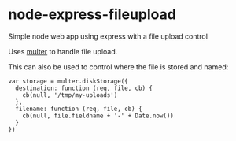 # node-express-fileupload
Simple node web app using express with a file upload control

Uses [multer](https://www.npmjs.com/package/multer) to handle file upload.

This can also be used to control where the file is stored and named:

```
var storage = multer.diskStorage({
  destination: function (req, file, cb) {
    cb(null, '/tmp/my-uploads')
  },
  filename: function (req, file, cb) {
    cb(null, file.fieldname + '-' + Date.now())
  }
})
```